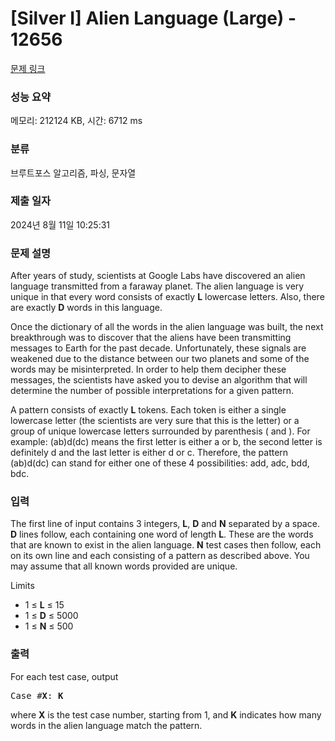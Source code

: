 # [Silver I] Alien Language (Large) - 12656 

[문제 링크](https://www.acmicpc.net/problem/12656) 

### 성능 요약

메모리: 212124 KB, 시간: 6712 ms

### 분류

브루트포스 알고리즘, 파싱, 문자열

### 제출 일자

2024년 8월 11일 10:25:31

### 문제 설명

<p>After years of study, scientists at Google Labs have discovered an alien language transmitted from a faraway planet. The alien language is very unique in that every word consists of exactly <strong>L</strong> lowercase letters. Also, there are exactly <strong>D</strong> words in this language.</p>

<p>Once the dictionary of all the words in the alien language was built, the next breakthrough was to discover that the aliens have been transmitting messages to Earth for the past decade. Unfortunately, these signals are weakened due to the distance between our two planets and some of the words may be misinterpreted. In order to help them decipher these messages, the scientists have asked you to devise an algorithm that will determine the number of possible interpretations for a given pattern.</p>

<p>A pattern consists of exactly <strong>L</strong> tokens. Each token is either a single lowercase letter (the scientists are very sure that this is the letter) or a group of unique lowercase letters surrounded by parenthesis ( and ). For example: (ab)d(dc) means the first letter is either a or b, the second letter is definitely d and the last letter is either d or c. Therefore, the pattern (ab)d(dc) can stand for either one of these 4 possibilities: add, adc, bdd, bdc.</p>

### 입력 

 <p>The first line of input contains 3 integers, <strong>L</strong>, <strong>D</strong> and <strong>N</strong> separated by a space. <strong>D</strong> lines follow, each containing one word of length <strong>L</strong>. These are the words that are known to exist in the alien language. <strong>N</strong> test cases then follow, each on its own line and each consisting of a pattern as described above. You may assume that all known words provided are unique.</p>

<p>Limits</p>

<ul>
	<li>1 ≤ <strong>L</strong> ≤ 15</li>
	<li>1 ≤ <strong>D</strong> ≤ 5000</li>
	<li>1 ≤ <strong>N</strong> ≤ 500</li>
</ul>

### 출력 

 <p>For each test case, output </p>

<pre>Case #<strong>X</strong>: <strong>K</strong></pre>

<p>where <strong>X</strong> is the test case number, starting from 1, and <strong>K</strong> indicates how many words in the alien language match the pattern.</p>

